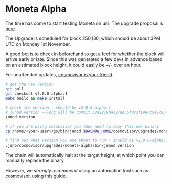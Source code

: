 # Moneta Alpha

The time has come to start testing Moneta on uni. The upgrade proposal is [here](https://uni.junoscan.com/proposals/1).

The Upgrade is scheduled for block 250,130, which should be about 3PM UTC on Monday 1st November.

A good bet is to check in beforehand to get a feel for whether the block will arrive early or late. Since this was generated a few days in advance based on an estimated block height, it could easily be +/- over an hour.

For unattended updates, [cosmovisor is your friend](https://docs.junochain.com/validators/setting-up-cosmovisor).

```bash
# get the new version
git pull
git checkout v2.0.0-alpha.1
make build && make install

# check the version - should be v2.0.0-alpha.1
# junod version --long will be commit 5242216bac27ad56f0c3f19e7c9e1c95484ed423
junod version

# if you are using cosmovisor you then need to copy this new binary
cp /home/<your-user>/go/bin/junod $DAEMON_HOME/cosmovisor/upgrades/moneta-alpha/bin

# find out what version you are about to run - should be v2.0.0-alpha.1
.juno/cosmovisor/upgrades/moneta-alpha/bin/junod version
```

The chain will automatically halt at the target height, at which point you can manually replace the binary.

However, we _strongly recommend_ using an automation tool such as cosmovisor, using [this guide](https://docs.junochain.com/validators/setting-up-cosmovisor).
